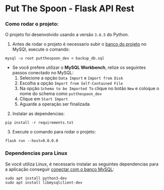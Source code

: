 # Put The Spoon - Flask API Rest

### Como rodar o projeto:

O projeto foi desenvolvido usando a versão `3.6.5` do Python.

1. Antes de rodar o projeto é necessario subir o [banco do projeto](https://drive.google.com/file/d/1BJnbRitA4UF1svHUUz2Gv0jsIAYkYhlR/view?usp=sharing) no MySQl, execute o comando:

```
mysql -u root putthespoon_dev < backup_db.sql
```

* Se você prefere utilizar o **MySQL Workbench**, relize os seguintes passos conectado no MySQL:
    1. Selecione a opção `Data Import` e `Import from Disk`
    2. Escolha a opção `Import from Self-Contained File`
    3. Na opção `Schema to be Imported To` clique no botão `New` e coloque o nome do schema como `putthespoon_dev`
    4. Clique em `Start Import`
    5. Aguarde a operação ser finalizada

2. Instalar as dependencias:

```
pip install -r requirements.txt
```

3. Execute o comando para rodar o projeto:

```
flask run --host=0.0.0.0
```

### Dependencias para Linux

Se você utiliza Linux, é necessario instalar as seguintes dependencias para a aplicação conseguir [conectar com o banco MySQL](https://stackoverflow.com/a/23978968):

```
sudo apt install python3-dev
sudo apt install libmysqlclient-dev
```
